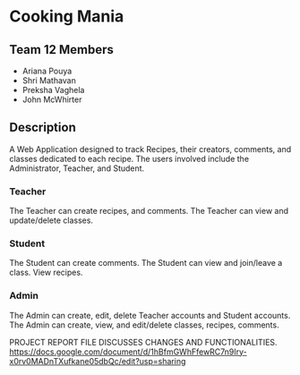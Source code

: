 # Cooking Mania
## Team 12 Members
- Ariana Pouya
- Shri Mathavan
- Preksha Vaghela
- John McWhirter

## Description
A Web Application designed to track Recipes, their creators, comments, and classes dedicated to each recipe. The users involved include the Administrator, Teacher, and Student.

### Teacher
The Teacher can create recipes, and comments. The Teacher can view and update/delete classes. 

### Student
The Student can create comments. The Student can view and join/leave a class. View recipes.

### Admin
The Admin can create, edit, delete Teacher accounts and Student accounts. The Admin can create, view, and edit/delete classes, recipes, comments.


PROJECT REPORT FILE DISCUSSES CHANGES AND FUNCTIONALITIES. 
https://docs.google.com/document/d/1hBfmGWhFfewRC7n9Iry-x0rv0MADnTXufkane05dbQc/edit?usp=sharing 
